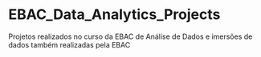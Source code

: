 # EBAC_Data_Analytics_Projects
Projetos realizados no curso da EBAC de Análise de Dados e imersões de dados também realizadas pela EBAC
